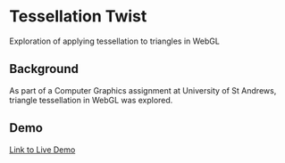 # Tessellation Twist
Exploration of applying tessellation to triangles in WebGL

## Background
As part of a Computer Graphics assignment at University of St Andrews, triangle tessellation in WebGL was explored.

## Demo
[Link to Live Demo](http://alexwilton.github.io/TessellationTwist/)
